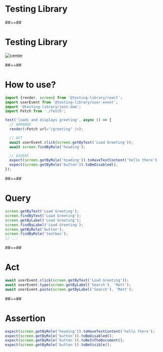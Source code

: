 <!-- .slide: class="transition bg-pink" -->

# Testing Library

##==##

# Testing Library

![center](./assets/images/testing-library.png)

##==##

<!-- .slide: class="with-code" -->

# How to use?

```TypeScript [1-5|6,17|7-8|10-12|14-16]
import {render, screen} from '@testing-library/react';
import userEvent from '@testing-library/user-event';
import '@testing-library/jest-dom';
import Fetch from './fetch';

test('loads and displays greeting', async () => {
  // ARRANGE
  render(<Fetch url="/greeting" />);

  // ACT
  await userEvent.click(screen.getByText('Load Greeting'));
  await screen.findByRole('heading');

  // ASSERT
  expect(screen.getByRole('heading')).toHaveTextContent('hello there');
  expect(screen.getByRole('button')).toBeDisabled();
});
```

<!-- .element: class="big-code" -->

##==##

<!-- .slide: class="with-code" -->

# Query

```TypeScript []
screen.getByText('Load Greeting');
screen.findByText('Load Greeting');
screen.getByLabel('Load Greeting');
screen.findByLabel('Load Greeting');
screen.getByRole('button');
screen.findByRole('textbox');
// ...
```

<!-- .element: class="big-code" -->

##==##

<!-- .slide: class="with-code" -->

# Act

```TypeScript []
await userEvent.click(screen.getByText('Load Greeting'));
await userEvent.type(screen.getByLabel('Search'), 'Matt');
await userEvent.paste(screen.getByLabel('Search'), 'Matt');
```

<!-- .element: class="big-code" -->

##==##

<!-- .slide: class="with-code" -->

# Assertion

```TypeScript []
expect(screen.getByRole('heading')).toHaveTextContent('hello there');
expect(screen.getByRole('button')).toBeDisabled();
expect(screen.getByRole('button')).toBeInTheDocument();
expect(screen.getByRole('button')).toBeVisible();
```

<!-- .element: class="big-code" -->
